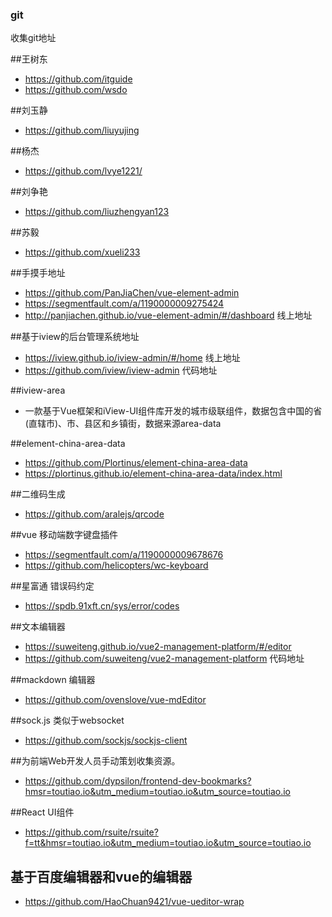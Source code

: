 ### git
收集git地址
  
##王树东
- https://github.com/itguide
- https://github.com/wsdo

##刘玉静
- https://github.com/liuyujing

##杨杰
- https://github.com/lvye1221/

##刘争艳
- https://github.com/liuzhengyan123

##苏毅
- https://github.com/xueli233


##手摸手地址
- https://github.com/PanJiaChen/vue-element-admin  
- https://segmentfault.com/a/1190000009275424  
- http://panjiachen.github.io/vue-element-admin/#/dashboard  线上地址

##基于iview的后台管理系统地址
- https://iview.github.io/iview-admin/#/home  线上地址  
- https://github.com/iview/iview-admin  代码地址

##iview-area  
- 一款基于Vue框架和iView-UI组件库开发的城市级联组件，数据包含中国的省(直辖市)、市、县区和乡镇街，数据来源area-data

##element-china-area-data
- https://github.com/Plortinus/element-china-area-data
- https://plortinus.github.io/element-china-area-data/index.html

##二维码生成
- https://github.com/aralejs/qrcode

##vue 移动端数字键盘插件 
- https://segmentfault.com/a/1190000009678676
- https://github.com/helicopters/wc-keyboard


##星富通 错误码约定
- https://spdb.91xft.cn/sys/error/codes


##文本编辑器
- https://suweiteng.github.io/vue2-management-platform/#/editor
- https://github.com/suweiteng/vue2-management-platform  代码地址

##mackdown 编辑器
- https://github.com/ovenslove/vue-mdEditor

##sock.js 类似于websocket
- https://github.com/sockjs/sockjs-client

##为前端Web开发人员手动策划收集资源。
- https://github.com/dypsilon/frontend-dev-bookmarks?hmsr=toutiao.io&utm_medium=toutiao.io&utm_source=toutiao.io

##React UI组件
- https://github.com/rsuite/rsuite?f=tt&hmsr=toutiao.io&utm_medium=toutiao.io&utm_source=toutiao.io

## 基于百度编辑器和vue的编辑器
- https://github.com/HaoChuan9421/vue-ueditor-wrap